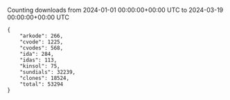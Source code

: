
Counting downloads from 2024-01-01 00:00:00+00:00 UTC to 2024-03-19 00:00:00+00:00 UTC

```
{
    "arkode": 266,
    "cvode": 1225,
    "cvodes": 568,
    "ida": 284,
    "idas": 113,
    "kinsol": 75,
    "sundials": 32239,
    "clones": 18524,
    "total": 53294
}
```
